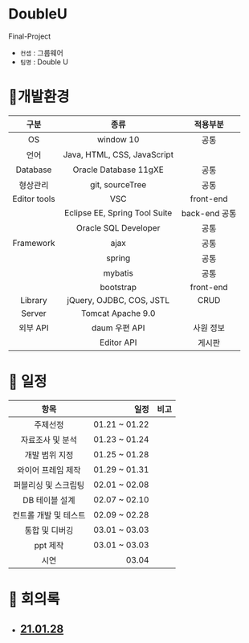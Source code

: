 # DoubleU
Final-Project

-  `컨셉` : 그룹웨어 <br> 
-  `팀명` : Double U

# 🎉개발환경

구분|종류|적용부분
|:-:|:-:|:-:|
|OS|window 10|공통|
|언어|Java, HTML, CSS, JavaScript|　|
|Database|Oracle Database 11gXE|공통|
|형상관리|git, sourceTree|공통|
|Editor tools |VSC|front-end|
|　|Eclipse EE, Spring Tool Suite|back-end 공통|
|　|Oracle SQL Developer |공통|
|Framework|ajax|공통|
|　|spring|공통|
|　|mybatis|공통
|　|bootstrap|front-end
|Library|jQuery, OJDBC, COS, JSTL|CRUD|
|Server|Tomcat Apache 9.0 |　|
|외부 API| daum 우편 API|사원 정보|
|　|Editor API| 게시판


# 🎉 일정
항목|일정|비고|
|:-:|-:|-:|
주제선정|01.21 ~ 01.22|　|
자료조사 및 분석|01.23 ~ 01.24|　|
개발 범위 지정|01.25 ~ 01.28|　|	
와이어 프레임 제작|01.29 ~ 01.31|　|	
퍼블리싱 및 스크립팅|02.01 ~ 02.08|　|	
DB 테이블 설계|02.07 ~ 02.10|　|	
컨트롤 개발 및 테스트|02.09 ~ 02.28|　|	
통합 및 디버깅|03.01 ~ 03.03|　|	
ppt 제작| 03.01 ~ 03.03|　|
시연|03.04|　|	

# 🎉 회의록
- ## [21.01.28](double-mettings/21.01.28.md)